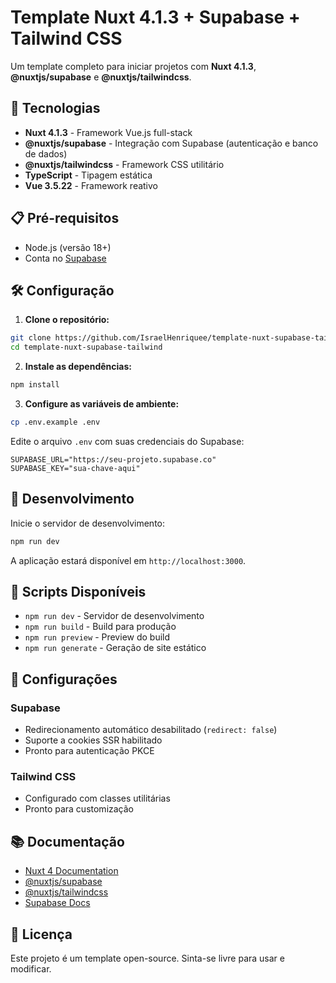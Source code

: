 # Template Nuxt 4.1.3 + Supabase + Tailwind CSS

Um template completo para iniciar projetos com **Nuxt 4.1.3**, **@nuxtjs/supabase** e **@nuxtjs/tailwindcss**.

## 🚀 Tecnologias

- **Nuxt 4.1.3** - Framework Vue.js full-stack
- **@nuxtjs/supabase** - Integração com Supabase (autenticação e banco de dados)
- **@nuxtjs/tailwindcss** - Framework CSS utilitário
- **TypeScript** - Tipagem estática
- **Vue 3.5.22** - Framework reativo

## 📋 Pré-requisitos

- Node.js (versão 18+)
- Conta no [Supabase](https://supabase.com)

## 🛠️ Configuração

1. **Clone o repositório:**
```bash
git clone https://github.com/IsraelHenriquee/template-nuxt-supabase-tailwind.git
cd template-nuxt-supabase-tailwind
```

2. **Instale as dependências:**
```bash
npm install
```

3. **Configure as variáveis de ambiente:**
```bash
cp .env.example .env
```

Edite o arquivo `.env` com suas credenciais do Supabase:
```env
SUPABASE_URL="https://seu-projeto.supabase.co"
SUPABASE_KEY="sua-chave-aqui"
```

## 🚀 Desenvolvimento

Inicie o servidor de desenvolvimento:

```bash
npm run dev
```

A aplicação estará disponível em `http://localhost:3000`.

## 📜 Scripts Disponíveis

- `npm run dev` - Servidor de desenvolvimento
- `npm run build` - Build para produção
- `npm run preview` - Preview do build
- `npm run generate` - Geração de site estático

## 🔧 Configurações

### Supabase
- Redirecionamento automático desabilitado (`redirect: false`)
- Suporte a cookies SSR habilitado
- Pronto para autenticação PKCE

### Tailwind CSS
- Configurado com classes utilitárias
- Pronto para customização

## 📚 Documentação

- [Nuxt 4 Documentation](https://nuxt.com/docs)
- [@nuxtjs/supabase](https://supabase.nuxtjs.org)
- [@nuxtjs/tailwindcss](https://tailwindcss.nuxtjs.org)
- [Supabase Docs](https://supabase.com/docs)

## 📄 Licença

Este projeto é um template open-source. Sinta-se livre para usar e modificar.
